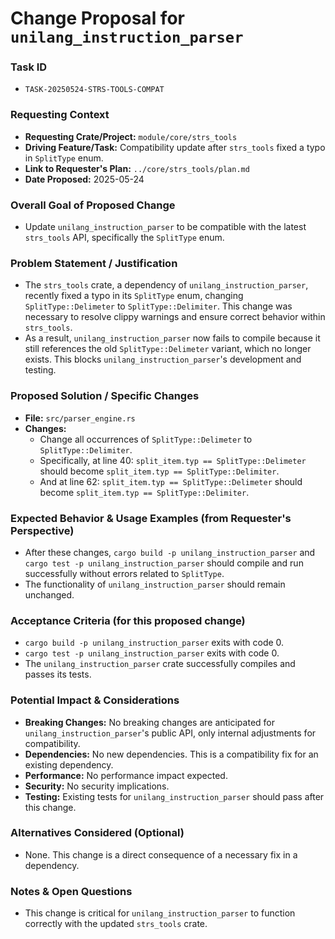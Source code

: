 # Change Proposal for `unilang_instruction_parser`

### Task ID
*   `TASK-20250524-STRS-TOOLS-COMPAT`

### Requesting Context
*   **Requesting Crate/Project:** `module/core/strs_tools`
*   **Driving Feature/Task:** Compatibility update after `strs_tools` fixed a typo in `SplitType` enum.
*   **Link to Requester's Plan:** `../core/strs_tools/plan.md`
*   **Date Proposed:** 2025-05-24

### Overall Goal of Proposed Change
*   Update `unilang_instruction_parser` to be compatible with the latest `strs_tools` API, specifically the `SplitType` enum.

### Problem Statement / Justification
*   The `strs_tools` crate, a dependency of `unilang_instruction_parser`, recently fixed a typo in its `SplitType` enum, changing `SplitType::Delimeter` to `SplitType::Delimiter`. This change was necessary to resolve clippy warnings and ensure correct behavior within `strs_tools`.
*   As a result, `unilang_instruction_parser` now fails to compile because it still references the old `SplitType::Delimeter` variant, which no longer exists. This blocks `unilang_instruction_parser`'s development and testing.

### Proposed Solution / Specific Changes
*   **File:** `src/parser_engine.rs`
*   **Changes:**
    *   Change all occurrences of `SplitType::Delimeter` to `SplitType::Delimiter`.
    *   Specifically, at line 40: `split_item.typ == SplitType::Delimeter` should become `split_item.typ == SplitType::Delimiter`.
    *   And at line 62: `split_item.typ == SplitType::Delimeter` should become `split_item.typ == SplitType::Delimiter`.

### Expected Behavior & Usage Examples (from Requester's Perspective)
*   After these changes, `cargo build -p unilang_instruction_parser` and `cargo test -p unilang_instruction_parser` should compile and run successfully without errors related to `SplitType`.
*   The functionality of `unilang_instruction_parser` should remain unchanged.

### Acceptance Criteria (for this proposed change)
*   `cargo build -p unilang_instruction_parser` exits with code 0.
*   `cargo test -p unilang_instruction_parser` exits with code 0.
*   The `unilang_instruction_parser` crate successfully compiles and passes its tests.

### Potential Impact & Considerations
*   **Breaking Changes:** No breaking changes are anticipated for `unilang_instruction_parser`'s public API, only internal adjustments for compatibility.
*   **Dependencies:** No new dependencies. This is a compatibility fix for an existing dependency.
*   **Performance:** No performance impact expected.
*   **Security:** No security implications.
*   **Testing:** Existing tests for `unilang_instruction_parser` should pass after this change.

### Alternatives Considered (Optional)
*   None. This change is a direct consequence of a necessary fix in a dependency.

### Notes & Open Questions
*   This change is critical for `unilang_instruction_parser` to function correctly with the updated `strs_tools` crate.